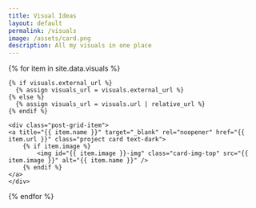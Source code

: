 ```yaml
---
title: Visual Ideas
layout: default
permalink: /visuals
image: /assets/card.png
description: All my visuals in one place
---
```


<div class="post-grid m-3 mt-5">
  {% for item in site.data.visuals %}

    {% if visuals.external_url %}
      {% assign visuals_url = visuals.external_url %}
    {% else %}
      {% assign visuals_url = visuals.url | relative_url %}
    {% endif %}

    <div class="post-grid-item">
    <a title="{{ item.name }}" target="_blank" rel="noopener" href="{{ item.url }}" class="project card text-dark">
        {% if item.image %}
            <img id="{{ item.image }}-img" class="card-img-top" src="{{ item.image }}" alt="{{ item.name }}" />
        {% endif %}
    </a>
    </div>

  {% endfor %}

</div>